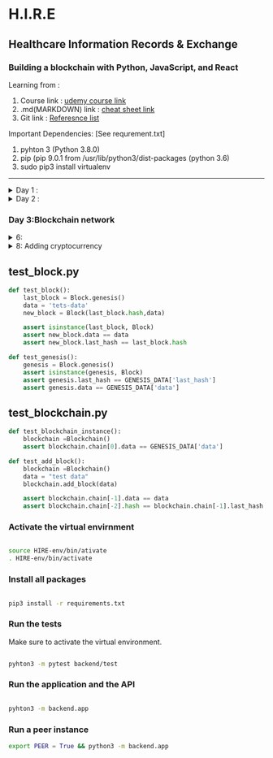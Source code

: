# H.I.R.E
## Healthcare Information Records & Exchange
### Building a blockchain  with Python, JavaScript, and React
Learning from : 
1. Course link :
	[udemy course link](https://www.udemy.com/course/python-js-react-blockchain/learn/lecture/16601462#overview) 
2. .md(MARKDOWN) link :
	[cheat sheet link](https://www.udemy.com/course/python-js-react-blockchain/learn/lecture/16601462#overview)
3. Git link :
	[Referesnce list]()

Important Dependencies: [See requrement.txt]
1. pyhton 3 (Python 3.8.0)
2. pip (pip 9.0.1 from /usr/lib/python3/dist-packages (python 3.6)
3. sudo pip3 install virtualenv
<hr>

<details><summary>Day 1 :</summary><br>
1. complete till ***Section 3*** :<br>
	***Section 1 *** : **Introduction**  || *completed* <br>
	***Section 2 *** : **Python Fundamentals** || *completed* <br>
	***Section 3 *** : **Start the Blockchain Application** || *in-completed* <br>
  
  1.  **Lecture 16.** The Blockchain and Block class :
				```
				$ mkdir HIRE
				$ touch blockchain.py
				$ touch block.py
				``` <br>
  
	  note: 
					keep the documentations upto date ( use docstring [comment vs docstring](https://stackoverflow.com/questions/19074745/docstrings-vs-comments) )

**Highlight:**
1. The blockchain is list of blocks where each block represents a unit of storage for data. The list is called a chain because each block references the block before it, creating (chain) links between between blocks. In a blockchain that supports a cryptocurrency, blocks store transactions.
2. A python module is a file that contains various Python definitions and statements. For example, the block.py file serves as the block module for the project. The __name__ value in Python reflects the name of the module it's used within, except when the file is directly executed. When a file is directly executed the __name__ value becomes '__main__'.
3. Mining blocks refers to the process of running a computationally expensive algorithm in order to create new blocks for the blockchain. We'll expand on this in the section on Proof of Work.
4. The genesis block is the first block in the blockchain. Since all blocks must reference the block that came before it, the genesis block serves as a hardcoded starter block for the chain.
5. A hashing algorithm generates a unique output for every unique output. In the case of this project, we're using the sha-256 algorithm, which produces a unique 256 character hash in binary, and a 64 character hash in hexadecimal.
6. Encoding is the process of converting data into a particular format (such as the utf-8 format). For example, encoding a string in utf-8, would produce the equivalent byte string in utf-8 characters. Decoding converts the encoded data back into its original form.
7. A lambda in python is a function that can be declared inline. In the project so far, we've used it for the map() method which can transform a list into a new list. The map function's first parameter is a lambda, which defines how to transform each item in the original list to produce the new list. 


**Block.py**

```python
GENESIS_DATA = {
    'last_hash': 0 ,
    'data':'genesis'
    }

class Block :
	def __init__(self, last_hash, data):
		self.timestamp = self.set_timestamp()
		self.last_hash = last_hash  
		self.data = data  
		self.hash = self.get_hash()  
	def genesis() :
	def get_timestamp(self):
	def get_hash(self):
 ```
 
**Blockchain.py**
```python
  
		class Blockchain :
		    def __init__(self):
		        self.chain = [Block.genesis()]

		    def add_block(self,data) :
		        self.chain.append(Block( self.chain[len(self.chain)-1].hash , data))

```
                 
</details>


<details><summary>Day 2 :</summary><br>
	
1. complete till ***Section 6*** :<br>
	***Section 4 *** : ** Test the Application**  || *in-completed* <br>
	***Section 5 *** : **Proof of work** || *in-completed* <br>
	***Section 6 *** : **Preparing the Blockchain for Collaboration** || *in-completed* <br>

### Section 4

<details><summary>4 :</summary><br>

```bash

  pip3 search pytest(5.2.1)

```

  Steps::
  	1. create a ***virtual envirnment*** for the current project
        ```bash
        python3 -m venv blockchain-env
		!or
		virtualenv -p python3 HIRE-env
        ```

        this will create avirtual evnv.
        NOTE::
        	<p>IF error:Error: Command '['/home/fmr/projects/ave/venv/bin/python3.4', '-Im', 'ensurepip', '--upgrade', '--default-pip']' returned non-zero exit status 1</p>
        	[resolve ::link](https://stackoverflow.com/questions/24123150/pyvenv-3-4-returned-non-zero-exit-status-1)
        	```
    2. Start the blockchain-env:
    	```console
    	$	source blockchian-env/bin/activate
		!or
		. HIRE-env/bin/activate

    	```
		[ERROR-Window] 
    	TO CHECK whether you are in the virtual env use::
    	```CONSOLE
    	$	echo $VIRTUAL_ENV
    	``` this will print the path
3. Install pytest (5.1.2)
```
$	pip3 install pytest==5.1.2
``` 
4. Automate the dependency donload using **requirement.txt**
5. execute the package using ::
```bash
!this will call the module backend then blockchian
python3 -m backend.blockchain.blockchain
```

6. create a tests file --> test_block.py , test_blockchain.py

7. run the tests

```bash

python3 -m pytest backend/tests

```

**Hilights :**

1. A virtual environment allows you to create an isolated space where your project (or a group of projects) can install its external packages. This is especially helpful when you're managing multiple projects on your machine. Often, external packages update their classes and methods when new versions are released. However, separate virtual environments can have different versions of the same package installed - that way, each project can rely on the versions of their dependencies to stay consistent.
2. A package in python allows you to group together related modules. To create a package, create a directory with an __init__.py file. Python will then recognize the directory as a package, allowing you to import modules contained in that package with a dot syntax. For example, the blockchain/ directory contains both __init__.py and block.py. This allows other files to import the block module with blockchain.block.
3. The general approach to tests is to create a series of assert statements that verify whether or not a value is equal to some other value.

</details>


### SECTION 5 :

<details><summary>5:</summary><br>

**Steps**::
1. 


</details>
</details>


### Day 3:Blockchain network

<details><summary>6:</summary><br>
1. set up flask::
```bash

pip3 install Flask==1.1.1
# to check every present modules on the v-env
```bash
pip3 freeze

```
Add "Flask==1.1.1" in requiements.txt

to run flask (in development mode):
```bash

export FLASK_ENV=development
python3 -m backend.app

```
development mode allows the server to restart whenever there is a change in the code

2. Set up PUBNUB
***https://www.pubnub.com/developers/tech/key-concepts/publish-subscribe/**
**https://www.pubnub.com/docs/python/api-reference-configuration**

1. create a new app over the website https://www.pubnub.com/

2. install pubnub
```bash
pip3 install pubnub==4.1.6
```
update the requirements

3. to set envirnment variable on the bash
```
export PEER = True && python3 -m backend.app
#try set as a replacement on windows 10
#to run the pubsub
pyhton3 -m backend.pubsub
```
https://superuser.com/questions/1500272/equivalent-of-export-command-in-windows

4.	install requests -> Synchronize a peer at startup
```bash
pip3 install requests==2.22.0
```
**Summary**
	An API, or Application Programming Interface is a medium that allows external parties to call code within an existing system.

HTTP stands for hypertext transfer protocol - and http allows allows you to fetch resources over the web. For example, a GET http request is associated with reading data from an API. A POST http request is associated with sending data to the API.

Flask is a widely used python module that helps build web servers.

JSON, which stands for JavaScript Object Notation, is a format for structuring data that is commonly used for sharing objects over the web. Even though the name includes JavaScript, it's actually supported by multiple languages. This makes it a great format to use for sending objects across applications - for example, from a backend server, to a frontend web application.

The publisher/subscriber pattern, or pub/sub for short, is a networking pattern that exposes various communication channels. Publishers broadcast messages on those channels. And subscribers receive messages on those channels.

Serialization is the process of converting a complex custom object into a simpler format that can be shared across the web, or perhaps stored in a database more easily. Most often, the end result of serialization is a string representation of the original object. Deserialization would then take the string representation, and convert it back to the complex custom object.


</details>
<details><summary>8: Adding cryptocurrency</summary><br>
1. digital Wallets
2. Signatures and Verification
3. Transactions

## Wallets:
1. use uuid module for adrress of the wallet
2. use cryptogrophy module for encryption
```bash
pip3 install cryptography==2.7
```
To run the wallet module
```bash
python3 -m backend.wallet.wallet
```
3. creare methods for creating signatures, verifying it
4. **test file :: not created**
5. Create transactions , various operations :: validate, update , create

## transaction.py

```python
class Transaction:
	#sender_wallet :: so as to make use of the wallet's object attributes such as keys..  
	#recipient :: wallet's address string
	#amount  :: how much currency to exchange
```
To run the wtransaction module
```bash
python3 -m backend.wallet.transaction

```
***summary***
	A wallet keeps track of an individual's amount of currency. Each wallet has an address, and a pair of keys (a private and a public key).

	The private key of a wallet must be kept secret. It's used to generate signatures (see signatures below) on behalf of the wallet owner for based on objects of data. For example, a wallet owner will sign a generated transaction to make it official.

	The public key is the other half of the keypair, and it can be publicly shared with other entities.

	Signatures are unique data objects created using the private key of keypair and an original data object to sign. With the signature, public key, and the original data object, other entities can verify if the signature was generated by the true owner of the public key.

	ECDSA stands for elliptic cryptography digital signature algorithm, and it's the underlying implementation of the cryptography python module used in the project. The mathematics behind the system use elliptic curves to create keypairs and signatures.

	A transaction consists of an input and output field. The input contains metadata, including the address, public key, and the balance amount of the sender. The input also includes a signature that's generated by the sender, using the transaction output as the underlying data. The output contains a series of entries where recipient addresses will receive certain amounts as a result of the transaction. The transaction can have any number of recipients. At least one of the recipients is the sender address itself, because this details how much currency the sender should have after the transaction is completed.

	Validating transactions involves checking that the total currency sent to the recipients is correct, and that the signature is correct according to the presented public key and transaction output.
</details>

## test_block.py 

```python
def test_block():
    last_block = Block.genesis()
    data = 'tets-data'
    new_block = Block(last_block.hash,data)

    assert isinstance(last_block, Block)
    assert new_block.data == data
    assert new_block.last_hash == last_block.hash

def test_genesis():
    genesis = Block.genesis()
    assert isinstance(genesis, Block)
    assert genesis.last_hash == GENESIS_DATA['last_hash']
    assert genesis.data == GENESIS_DATA['data']
```

## test_blockchain.py 

```python
def test_blockchain_instance():
    blockchain =Blockchain()
    assert blockchain.chain[0].data == GENESIS_DATA['data']

def test_add_block():
    blockchain =Blockchain()
    data = "test data"
    blockchain.add_block(data)

    assert blockchain.chain[-1].data == data
    assert blockchain.chain[-2].hash == blockchain.chain[-1].last_hash
```

### Activate the virtual envirnment

```bash

source HIRE-env/bin/ativate
. HIRE-env/bin/activate

```

### Install all packages

```bash

pip3 install -r requirements.txt

```

### Run the tests

Make sure to activate the virtual environment.

```bash

pyhton3 -m pytest backend/test

```
### Run the application and the API

```bash

pyhton3 -m backend.app

```

### Run a peer instance

```bash
export PEER = True && python3 -m backend.app
```